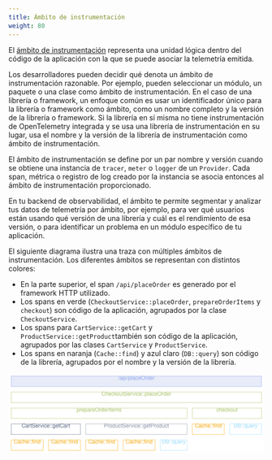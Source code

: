 ```yaml
---
title: Ámbito de instrumentación
weight: 80
---
```


El [ámbito de instrumentación](/docs/specs/otel/common/instrumentation-scope/)
representa una unidad lógica dentro del código de la aplicación con la que se
puede asociar la telemetría emitida.

Los desarrolladores pueden decidir qué denota un ámbito de instrumentación
razonable. Por ejemplo, pueden seleccionar un módulo, un paquete o una clase
como ámbito de instrumentación. En el caso de una librería o framework, un
enfoque común es usar un identificador único para la librería o framework como
ámbito, como un nombre completo y la versión de la librería o framework. Si la
librería en sí misma no tiene instrumentación de OpenTelemetry integrada y se
usa una librería de instrumentación en su lugar, usa el nombre y la versión de
la librería de instrumentación como ámbito de instrumentación.

El ámbito de instrumentación se define por un par nombre y versión cuando se
obtiene una instancia de `tracer`, `meter` o `logger` de un `Provider`. Cada
span, métrica o registro de log creado por la instancia se asocia entonces al
ámbito de instrumentación proporcionado.

En tu backend de observabilidad, el ámbito te permite segmentar y analizar tus
datos de telemetría por ámbito, por ejemplo, para ver qué usuarios están usando
qué versión de una librería y cuál es el rendimiento de esa versión, o para
identificar un problema en un módulo específico de tu aplicación.

El siguiente diagrama ilustra una traza con múltiples ámbitos de
instrumentación.
Los diferentes ámbitos se representan con distintos colores:

- En la parte superior, el span `/api/placeOrder` es generado por el framework
  HTTP utilizado.
- Los spans en verde (`CheckoutService::placeOrder`, `prepareOrderItems` y
  `checkout`) son código de la aplicación, agrupados por la clase
  `CheckoutService`.
- Los spans para `CartService::getCart` y `ProductService::getProduct`también
  son código de la aplicación, agrupados por las clases `CartService` y
  `ProductService`.
- Los spans en naranja (`Cache::find`) y azul claro (`DB::query`) son código de
  la librería, agrupados por el nombre y la versión de la librería.

![Esta imagen ilustra una traza con múltiples ámbitos de instrumentación](spans-with-instrumentation-scope.svg)
